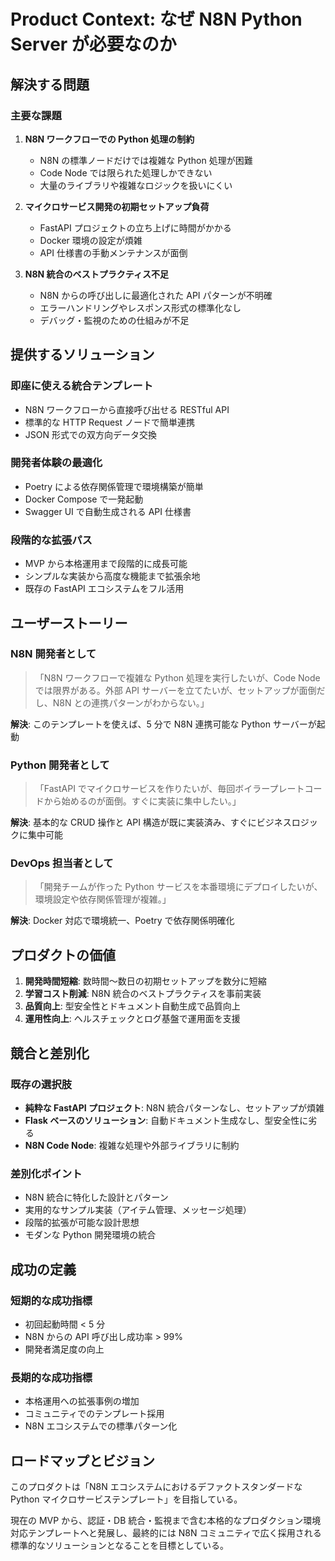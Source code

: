 # Product Context: なぜ N8N Python Server が必要なのか

## 解決する問題

### 主要な課題

1. **N8N ワークフローでの Python 処理の制約**

   - N8N の標準ノードだけでは複雑な Python 処理が困難
   - Code Node では限られた処理しかできない
   - 大量のライブラリや複雑なロジックを扱いにくい

2. **マイクロサービス開発の初期セットアップ負荷**

   - FastAPI プロジェクトの立ち上げに時間がかかる
   - Docker 環境の設定が煩雑
   - API 仕様書の手動メンテナンスが面倒

3. **N8N 統合のベストプラクティス不足**
   - N8N からの呼び出しに最適化された API パターンが不明確
   - エラーハンドリングやレスポンス形式の標準化なし
   - デバッグ・監視のための仕組みが不足

## 提供するソリューション

### 即座に使える統合テンプレート

- N8N ワークフローから直接呼び出せる RESTful API
- 標準的な HTTP Request ノードで簡単連携
- JSON 形式での双方向データ交換

### 開発者体験の最適化

- Poetry による依存関係管理で環境構築が簡単
- Docker Compose で一発起動
- Swagger UI で自動生成される API 仕様書

### 段階的な拡張パス

- MVP から本格運用まで段階的に成長可能
- シンプルな実装から高度な機能まで拡張余地
- 既存の FastAPI エコシステムをフル活用

## ユーザーストーリー

### N8N 開発者として

> 「N8N ワークフローで複雑な Python 処理を実行したいが、Code Node では限界がある。外部 API サーバーを立てたいが、セットアップが面倒だし、N8N との連携パターンがわからない。」

**解決**: このテンプレートを使えば、5 分で N8N 連携可能な Python サーバーが起動

### Python 開発者として

> 「FastAPI でマイクロサービスを作りたいが、毎回ボイラープレートコードから始めるのが面倒。すぐに実装に集中したい。」

**解決**: 基本的な CRUD 操作と API 構造が既に実装済み、すぐにビジネスロジックに集中可能

### DevOps 担当者として

> 「開発チームが作った Python サービスを本番環境にデプロイしたいが、環境設定や依存関係管理が複雑。」

**解決**: Docker 対応で環境統一、Poetry で依存関係明確化

## プロダクトの価値

1. **開発時間短縮**: 数時間〜数日の初期セットアップを数分に短縮
2. **学習コスト削減**: N8N 統合のベストプラクティスを事前実装
3. **品質向上**: 型安全性とドキュメント自動生成で品質向上
4. **運用性向上**: ヘルスチェックとログ基盤で運用面を支援

## 競合と差別化

### 既存の選択肢

- **純粋な FastAPI プロジェクト**: N8N 統合パターンなし、セットアップが煩雑
- **Flask ベースのソリューション**: 自動ドキュメント生成なし、型安全性に劣る
- **N8N Code Node**: 複雑な処理や外部ライブラリに制約

### 差別化ポイント

- N8N 統合に特化した設計とパターン
- 実用的なサンプル実装（アイテム管理、メッセージ処理）
- 段階的拡張が可能な設計思想
- モダンな Python 開発環境の統合

## 成功の定義

### 短期的な成功指標

- 初回起動時間 < 5 分
- N8N からの API 呼び出し成功率 > 99%
- 開発者満足度の向上

### 長期的な成功指標

- 本格運用への拡張事例の増加
- コミュニティでのテンプレート採用
- N8N エコシステムでの標準パターン化

## ロードマップとビジョン

このプロダクトは「N8N エコシステムにおけるデファクトスタンダードな Python マイクロサービステンプレート」を目指している。

現在の MVP から、認証・DB 統合・監視まで含む本格的なプロダクション環境対応テンプレートへと発展し、最終的には N8N コミュニティで広く採用される標準的なソリューションとなることを目標としている。
